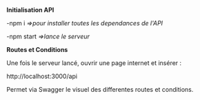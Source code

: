**Initialisation API**

-npm i
*=>pour installer toutes les dependances de l'API*

-npm start
*=>lance le serveur*




**Routes et Conditions**

Une fois le serveur lancé, ouvrir une page internet et insérer :

http://localhost:3000/api

Permet via Swagger le visuel des differentes routes et conditions.
